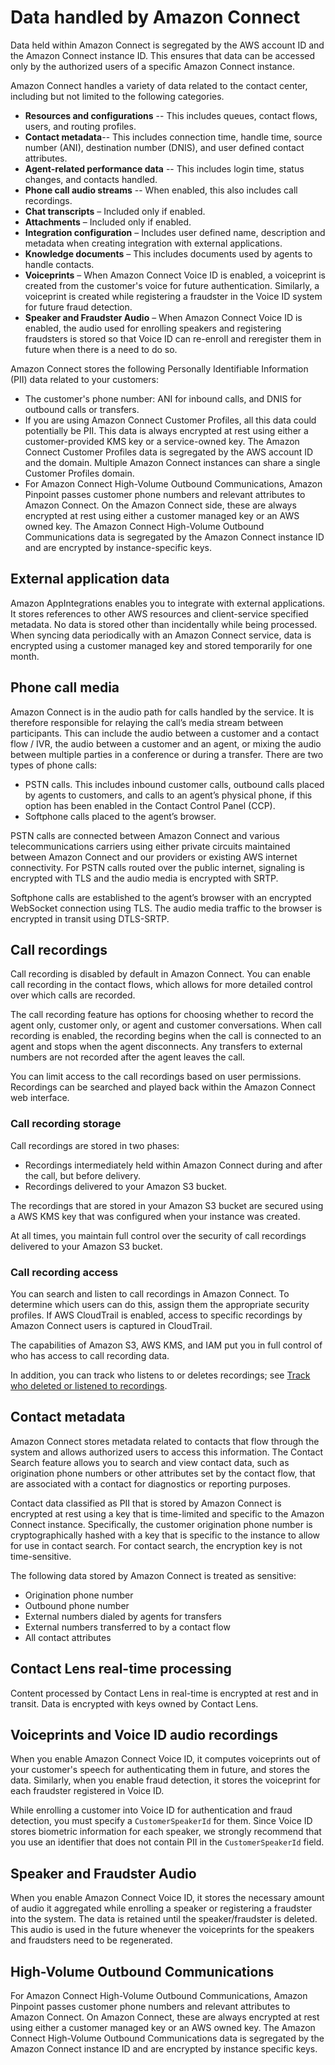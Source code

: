 # Data handled by Amazon Connect<a name="data-handled-by-connect"></a>

Data held within Amazon Connect is segregated by the AWS account ID and the Amazon Connect instance ID\. This ensures that data can be accessed only by the authorized users of a specific Amazon Connect instance\.

Amazon Connect handles a variety of data related to the contact center, including but not limited to the following categories\. 
+ **Resources and configurations** \-\- This includes queues, contact flows, users, and routing profiles\.
+ **Contact metadata**\-\- This includes connection time, handle time, source number \(ANI\), destination number \(DNIS\), and user defined contact attributes\.
+ **Agent\-related performance data** \-\- This includes login time, status changes, and contacts handled\.
+ **Phone call audio streams** \-\- When enabled, this also includes call recordings\.
+ **Chat transcripts** – Included only if enabled\.
+ **Attachments** – Included only if enabled\.
+ **Integration configuration** – Includes user defined name, description and metadata when creating integration with external applications\.
+ **Knowledge documents** – This includes documents used by agents to handle contacts\.
+ **Voiceprints** – When Amazon Connect Voice ID is enabled, a voiceprint is created from the customer's voice for future authentication\. Similarly, a voiceprint is created while registering a fraudster in the Voice ID system for future fraud detection\.
+ **Speaker and Fraudster Audio** – When Amazon Connect Voice ID is enabled, the audio used for enrolling speakers and registering fraudsters is stored so that Voice ID can re\-enroll and reregister them in future when there is a need to do so\.

Amazon Connect stores the following Personally Identifiable Information \(PII\) data related to your customers:
+ The customer's phone number: ANI for inbound calls, and DNIS for outbound calls or transfers\.
+ If you are using Amazon Connect Customer Profiles, all this data could potentially be PII\. This data is always encrypted at rest using either a customer\-provided KMS key or a service\-owned key\. The Amazon Connect Customer Profiles data is segregated by the AWS account ID and the domain\. Multiple Amazon Connect instances can share a single Customer Profiles domain\.
+ For Amazon Connect High\-Volume Outbound Communications, Amazon Pinpoint passes customer phone numbers and relevant attributes to Amazon Connect\. On the Amazon Connect side, these are always encrypted at rest using either a customer managed key or an AWS owned key\. The Amazon Connect High\-Volume Outbound Communications data is segregated by the Amazon Connect instance ID and are encrypted by instance\-specific keys\.

## External application data<a name="external-application-data"></a>

Amazon AppIntegrations enables you to integrate with external applications\. It stores references to other AWS resources and client\-service specified metadata\. No data is stored other than incidentally while being processed\. When syncing data periodically with an Amazon Connect service, data is encrypted using a customer managed key and stored temporarily for one month\. 

## Phone call media<a name="phone-call-media-handling"></a>

Amazon Connect is in the audio path for calls handled by the service\. It is therefore responsible for relaying the call’s media stream between participants\. This can include the audio between a customer and a contact flow / IVR, the audio between a customer and an agent, or mixing the audio between multiple parties in a conference or during a transfer\. There are two types of phone calls:
+ PSTN calls\. This includes inbound customer calls, outbound calls placed by agents to customers, and calls to an agent’s physical phone, if this option has been enabled in the Contact Control Panel \(CCP\)\.
+ Softphone calls placed to the agent’s browser\.

PSTN calls are connected between Amazon Connect and various telecommunications carriers using either private circuits maintained between Amazon Connect and our providers or existing AWS internet connectivity\. For PSTN calls routed over the public internet, signaling is encrypted with TLS and the audio media is encrypted with SRTP\.

Softphone calls are established to the agent’s browser with an encrypted WebSocket connection using TLS\. The audio media traffic to the browser is encrypted in transit using DTLS\-SRTP\.

## Call recordings<a name="call-recording-handling"></a>

Call recording is disabled by default in Amazon Connect\. You can enable call recording in the contact flows, which allows for more detailed control over which calls are recorded\. 

The call recording feature has options for choosing whether to record the agent only, customer only, or agent and customer conversations\. When call recording is enabled, the recording begins when the call is connected to an agent and stops when the agent disconnects\. Any transfers to external numbers are not recorded after the agent leaves the call\.

You can limit access to the call recordings based on user permissions\. Recordings can be searched and played back within the Amazon Connect web interface\.

### Call recording storage<a name="call-recording-storage"></a>

Call recordings are stored in two phases:
+ Recordings intermediately held within Amazon Connect during and after the call, but before delivery\.
+ Recordings delivered to your Amazon S3 bucket\.

The recordings that are stored in your Amazon S3 bucket are secured using a AWS KMS key that was configured when your instance was created\. 

At all times, you maintain full control over the security of call recordings delivered to your Amazon S3 bucket\.

### Call recording access<a name="call-recording-access"></a>

You can search and listen to call recordings in Amazon Connect\. To determine which users can do this, assign them the appropriate security profiles\. If AWS CloudTrail is enabled, access to specific recordings by Amazon Connect users is captured in CloudTrail\. 

The capabilities of Amazon S3, AWS KMS, and IAM put you in full control of who has access to call recording data\.

In addition, you can track who listens to or deletes recordings; see [Track who deleted or listened to recordings](track-who-deleted-recordings.md)\. 

## Contact metadata<a name="contact-metadata"></a>

Amazon Connect stores metadata related to contacts that flow through the system and allows authorized users to access this information\. The Contact Search feature allows you to search and view contact data, such as origination phone numbers or other attributes set by the contact flow, that are associated with a contact for diagnostics or reporting purposes\. 

Contact data classified as PII that is stored by Amazon Connect is encrypted at rest using a key that is time\-limited and specific to the Amazon Connect instance\. Specifically, the customer origination phone number is cryptographically hashed with a key that is specific to the instance to allow for use in contact search\. For contact search, the encryption key is not time\-sensitive\. 

The following data stored by Amazon Connect is treated as sensitive:
+ Origination phone number
+ Outbound phone number
+ External numbers dialed by agents for transfers
+ External numbers transferred to by a contact flow
+ All contact attributes

## Contact Lens real\-time processing<a name="real-time-processing-data"></a>

Content processed by Contact Lens in real\-time is encrypted at rest and in transit\. Data is encrypted with keys owned by Contact Lens\.

## Voiceprints and Voice ID audio recordings<a name="voiceprints-data-protection"></a>

When you enable Amazon Connect Voice ID, it computes voiceprints out of your customer's speech for authenticating them in future, and stores the data\. Similarly, when you enable fraud detection, it stores the voiceprint for each fraudster registered in Voice ID\. 

While enrolling a customer into Voice ID for authentication and fraud detection, you must specify a `CustomerSpeakerId` for them\. Since Voice ID stores biometric information for each speaker, we strongly recommend that you use an identifier that does not contain PII in the `CustomerSpeakerId` field\. 

## Speaker and Fraudster Audio<a name="speaker-fraudster-audio-data-protection"></a>

When you enable Amazon Connect Voice ID, it stores the necessary amount of audio it aggregated while enrolling a speaker or registering a fraudster into the system\. The data is retained until the speaker/fraudster is deleted\. This audio is used in the future whenever the voiceprints for the speakers and fraudsters need to be regenerated\.

## High\-Volume Outbound Communications<a name="outbound-communications-data-protection"></a>

For Amazon Connect High\-Volume Outbound Communications, Amazon Pinpoint passes customer phone numbers and relevant attributes to Amazon Connect\. On Amazon Connect, these are always encrypted at rest using either a customer managed key or an AWS owned key\. The Amazon Connect High\-Volume Outbound Communications data is segregated by the Amazon Connect instance ID and are encrypted by instance specific keys\.